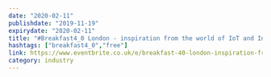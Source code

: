 ```yaml
---
date: "2020-02-11"
publishdate: "2019-11-19"
expirydate: "2020-02-11"
title: "#Breakfast4_0 London - inspiration from the world of IoT and Industry 4.0"
hashtags: ["breakfast4_0","free"]
link: https://www.eventbrite.co.uk/e/breakfast-40-london-inspiration-from-the-world-of-internet-of-things-communications-technology-tickets-64531538569
category: industry
---
```

